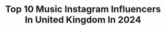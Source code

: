 ---
title: Top 10 Music Instagram Influencers In United Kingdom In 2024
description: >-
  Find top music Instagram influencers in United Kingdom in 2024. Most popular hashtags: #comedy #london #funny.
platform: Instagram
hits: 1642
text_top: Identify the best Instagram accounts on inBeat.
text_bottom: Our search engine aggregates 1642 Instagram influencers like this in United Kingdom for you to collaborate.
profiles:
  - username: "lovellart"
    fullname: >-
      Christopher Lovell
    bio: >-
      UK based Artist |Nerd | Musician |Traveller. Work Enquiries:👉🏻chris@christopherlovell.com Signed art prints available👇🏻
    location: "United Kingdom"
    followers: 155785
    engagement: 535
    commentsToLikes: 0.034073
    id: ck14iqr6mgr9y0i19ibhw4tcz
    verified: false
    hashtags: "#topnine2020, #mtgcommunity, #mtgkaldheim, #painting"
  - username: "officialharrisj"
    fullname: >-
      Harris J
    bio: >-
      Just Trying🤍 Travelling, music, food and faith content
    location: "United Kingdom"
    followers: 890810
    engagement: 544
    commentsToLikes: 0.020060
    id: ck5bzvc55rwom0i11l56dscoc
    verified: true
    hashtags: ""
  - username: "arjunaharjai"
    fullname: >-
      ARJUNĀ
    bio: >-
      Musician 🇬🇧 🇮🇳 ⬇️ Listen to Zikar Hai ⬇️
    location: "United Kingdom"
    followers: 375774
    engagement: 1413
    commentsToLikes: 0.008270
    id: ckaoto01zwq120i785qc0lf5n
    verified: true
    hashtags: "#jhoothe, #birmingham, #natashanoorani, #jyoticatangri"
  - username: "pinaforesandpeonies"
    fullname: >-
      Lucy • Style | New Mum 🤱🏻
    bio: >-
      🙋🏻‍♀️ Wife, mum of 2, dog mum ✨ IVF mum x 2 💙 Harrison & Luca 🎶 Music Teacher 📍Liverpool, UK
    location: "United Kingdom"
    followers: 14489
    engagement: 435
    commentsToLikes: 0.063862
    id: ckxledc2r83l40j23e1uubasv
    verified: false
    hashtags: "#waveoflight, #everychildareader, #mambottles, #waveoflight2022"
  - username: "or.junn"
    fullname: >-
      Arjun Manohar
    bio: >-
      Music + Comedy = Mumedy. Enquiries: arjun.manohar@clout.pocketaces.in
    location: "United Kingdom"
    followers: 240045
    engagement: 2926
    commentsToLikes: 0.005230
    id: ck9hbaq1ng22d0j78z8r8j67v
    verified: false
    hashtags: "#tamil, #tamilmashup, #vadivelumemes, #tamilcomedy"
  - username: "officialmajorsteez"
    fullname: >-
      MAJORSTEEZ 🇿🇦
    bio: >-
      Musical Brother-Duo🎤 Bookings/Enquiries📩: wearemajorsteez@gmail.com ☎️: +27 (63) 233-0567 / +27 (65) 804-7838 Stream Our New BANGER⬇️🔥
    location: "United Kingdom"
    followers: 176986
    engagement: 510
    commentsToLikes: 0.007088
    id: ck55ovlna980r0i11qvpgpvy6
    verified: false
    hashtags: "#mrdfoodsnackme, #sponsored, #giftfailface, #realmagic"
  - username: "londonhilll"
    fullname: >-
      Project Princess 🎀
    bio: >-
      Ms.Write & Style My Own Shit 💌: booklondonhill@yahoo.com (LONDON DRILL Music Video Out Now LINK Below 👇🏽👇🏽👇🏽)
    location: "United Kingdom"
    followers: 109847
    engagement: 427
    commentsToLikes: 0.071701
    id: ck5zxpngf8fnf0i14ssgjynsj
    verified: false
    hashtags: "#londondrill, #nyartist, #interview, #dumborlit"
  - username: "jasjohalkudos"
    fullname: >-
      Jas Johal
    bio: >-
      • Owner @kudosmusic @printstationuk @cnc.production @kudosav_ • Kudos Music DJ for Luxury Weddings & Events 🌍 • Enquiries: jasjohalkudos@gmail.com
    location: "United Kingdom"
    followers: 14119
    engagement: 1985
    commentsToLikes: 0.047645
    id: ck5qd0ifft8hr0i11rnuasevw
    verified: false
    hashtags: "#jasjohal, #kudosinternational, #kudosmusic, #jiyahjohal"
  - username: "liammiiler"
    fullname: >-
      Liam Miller
    bio: >-
      yes i also make music ;) PRESAVE “TEMPORARY” out 3.15 tiktok/liammillerr 7.1M
    location: "United Kingdom"
    followers: 1343805
    engagement: 782
    commentsToLikes: 0.003621
    id: ckxp7yc44a3ki0j23c2nfcl90
    verified: false
    hashtags: "#christmas, #comedy, #meme, #wasitallalie"
  - username: "kyden.fire"
    fullname: >-
      kyden 🔥
    bio: >-
      goth cinnamon roll 🗡 alt music & alt fashion 🖤 back-up: @kydenfire london // AuDHD + sober // kyden.fire@gmail.com
    location: "United Kingdom"
    followers: 186389
    engagement: 503
    commentsToLikes: 0.013406
    id: ck8sw2gi0djrx0j78u0varhoi
    verified: false
    hashtags: "#download2024, #disturbiaclothing, #rockgirl, #platforms"
---